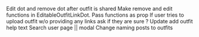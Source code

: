 <!-- TODO -->

Edit dot and remove dot after outfit is shared
Make remove and edit functions in EditableOutfitLinkDot. Pass functions as prop
If user tries to upload outfit w/o providing any links ask if they are sure ?
Update add outfit help text
Search user page || modal
Change naming posts to outfits
